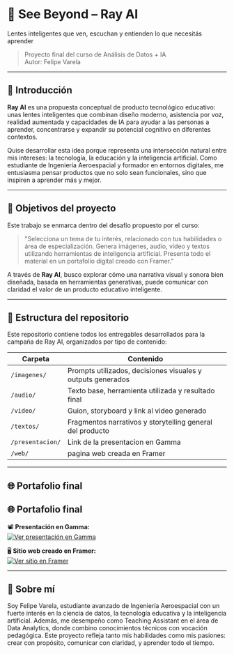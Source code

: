 # 📘 See Beyond – Ray AI  
Lentes inteligentes que ven, escuchan y entienden lo que necesitás aprender

> Proyecto final del curso de Análisis de Datos + IA  
> Autor: Felipe Varela

---

## 🎯 Introducción

**Ray AI** es una propuesta conceptual de producto tecnológico educativo: unas lentes inteligentes que combinan diseño moderno, asistencia por voz, realidad aumentada y capacidades de IA para ayudar a las personas a aprender, concentrarse y expandir su potencial cognitivo en diferentes contextos.

Quise desarrollar esta idea porque representa una intersección natural entre mis intereses: la tecnología, la educación y la inteligencia artificial. Como estudiante de Ingeniería Aeroespacial y formador en entornos digitales, me entusiasma pensar productos que no solo sean funcionales, sino que inspiren a aprender más y mejor.

---

## 📌 Objetivos del proyecto

Este trabajo se enmarca dentro del desafío propuesto por el curso:

> "Selecciona un tema de tu interés, relacionado con tus habilidades o área de especialización. Genera imágenes, audio, video y textos utilizando herramientas de inteligencia artificial. Presenta todo el material en un portafolio digital creado con Framer."

A través de **Ray AI**, busco explorar cómo una narrativa visual y sonora bien diseñada, basada en herramientas generativas, puede comunicar con claridad el valor de un producto educativo inteligente.

---

## 🧱 Estructura del repositorio

Este repositorio contiene todos los entregables desarrollados para la campaña de Ray AI, organizados por tipo de contenido:

| Carpeta | Contenido |
|--------|-----------|
| `/imagenes/` | Prompts utilizados, decisiones visuales y outputs generados |
| `/audio/` | Texto base, herramienta utilizada y resultado final |
| `/video/` | Guion, storyboard y link al video generado |
| `/textos/` | Fragmentos narrativos y storytelling general del producto |
| `/presentacion/` | Link de la presentacion en Gamma |
| `/web/` |  pagina web creada en Framer |

---

## 🌐 Portafolio final

## 🌐 Portafolio final

📽️ **Presentación en Gamma:**  
[![Ver presentación en Gamma](https://img.shields.io/badge/Gamma-Ray_AI_Mirá_más_allá-blueviolet?style=flat-square&logo=gamma)](https://gamma.app/docs/Ray-AI-Mira-Mas-Alla-b1m7b3arl5cmm0x)

🖥️ **Sitio web creado en Framer:**  
[![Ver sitio en Framer](https://img.shields.io/badge/Framer-Sitio_Web_Ray_AI-black?style=flat-square&logo=framer)](https://humorous-marketplaces-175151.framer.app/)


---

## 🧠 Sobre mí

Soy Felipe Varela, estudiante avanzado de Ingeniería Aeroespacial con un fuerte interés en la ciencia de datos, la tecnología educativa y la inteligencia artificial. Además, me desempeño como Teaching Assistant en el área de Data Analytics, donde combino conocimientos técnicos con vocación pedagógica. Este proyecto refleja tanto mis habilidades como mis pasiones: crear con propósito, comunicar con claridad, y aprender todo el tiempo.

